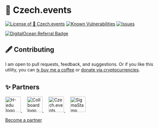 # 📅 Czech.events

<!--Badges-->

[![License of 📅 Czech.events](https://img.shields.io/github/license/hejny/czech.events.svg?style=flat)](https://github.com/hejny/czech.events/blob/main/LICENSE)
[![Known Vulnerabilities](https://snyk.io/test/github/hejny/czech.events/badge.svg)](https://snyk.io/test/github/hejny/czech.events)
[![Issues](https://img.shields.io/github/issues/hejny/czech.events.svg?style=flat)](https://github.com/hejny/czech.events/issues)

<!--/Badges-->

[![DigitalOcean Referral Badge](https://web-platforms.sfo2.cdn.digitaloceanspaces.com/WWW/Badge%201.svg)](https://www.digitalocean.com/?refcode=a28ea10ad8d1&utm_campaign=Referral_Invite&utm_medium=Referral_Program&utm_source=badge)



<!--Contributing-->

## 🖋️ Contributing

I am open to pull requests, feedback, and suggestions. Or if you like this utility, you can [☕ buy me a coffee](https://www.buymeacoffee.com/hejny) or [donate via cryptocurrencies](https://github.com/hejny/hejny/blob/main/documents/crypto.md).

<!--/Contributing-->


<!--Partners-->

## ✨ Partners


<a href="https://www.h-edu.org/">
<img src="https://www.h-edu.org/media/favicon.png" alt="H-edu logo" width="50"  />
</a>
&nbsp;&nbsp;&nbsp;
<a href="https://collboard.com/">
<img src="https://collboard.fra1.cdn.digitaloceanspaces.com/assets/18.12.1/logo-small.png" alt="Collboard logo" width="50"  />
</a>
&nbsp;&nbsp;&nbsp;
<a href="https://czech.events/">
<img src="https://czech.events/design/logos/czech.events.transparent-logo.png" alt="Czech.events logo" width="50"  />
</a>
&nbsp;&nbsp;&nbsp;
<a href="https://sigmastamp.ml/">
<img src="https://www.sigmastamp.ml/sigmastamp-logo.white.svg" alt="SigmaStamp logo" width="50"  />
</a>


[Become a partner](https://www.pavolhejny.com/contact/)

<!--/Partners-->
